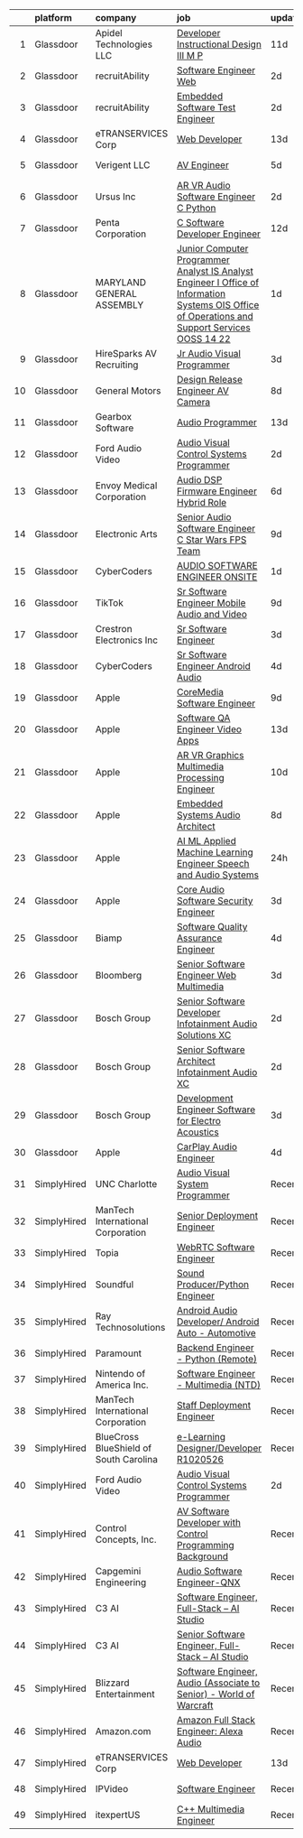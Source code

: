 

|    | platform    | company                                | job                                                                                                                                                                                                                                                                                                                                                                                                                                                                                                                                                                                                                                                                                                                                                                                                                                                                                                                                                                                                                                                                                                                                                                                                                                                                                                                                                                                                                                                                             | update_time   | location           |
|---:|:------------|:---------------------------------------|:--------------------------------------------------------------------------------------------------------------------------------------------------------------------------------------------------------------------------------------------------------------------------------------------------------------------------------------------------------------------------------------------------------------------------------------------------------------------------------------------------------------------------------------------------------------------------------------------------------------------------------------------------------------------------------------------------------------------------------------------------------------------------------------------------------------------------------------------------------------------------------------------------------------------------------------------------------------------------------------------------------------------------------------------------------------------------------------------------------------------------------------------------------------------------------------------------------------------------------------------------------------------------------------------------------------------------------------------------------------------------------------------------------------------------------------------------------------------------------|:--------------|:-------------------|
|  1 | Glassdoor   | Apidel Technologies LLC                | [Developer  Instructional Design   III  M P ](https://www.glassdoor.com/partner/jobListing.htm?pos=118&ao=1110586&s=58&guid=00000181ec0a8330b16e74a28c597ed4&src=GD_JOB_AD&t=SR&vt=w&ea=1&cs=1_295afe93&cb=1657522521269&jobListingId=1007971118065&cpc=8795CF9063CD573D&jrtk=3-0-1g7m0l0qoi6i4801-1g7m0l0rch7ho800-59fe664ff94ea83a--6NYlbfkN0C-xuqgdbktDILJoi_o42Ntwte-sxNwJl4lq25EOjgqY9QdTvxhiZuU73FoiVdnOk67AFNhSwXEKX4mObxfrrOA-geal6H9DRqbEnd4vjH1q4OM012OE7YutG7o0AWZGYV-rNMEYq_ieIZSjLOr3U7jruqw250lHhT2B_-I6PKUJD-ySAzVL3F9dacZb2kT9_kpXtZHVZIdEKBb-CfRR6tvU08W45I-2W_MVCCGXUcoCsRZh67n8AV6WqisPXHt8sPIXABfnfy9hWE59FBrS6IKMaZBRyxSmYLvckz-2Oq6mkY9kECXSsvZD7TA9SCbQbM1qGeUYelfAzY-4lDm-PYczqKTmDB67NlWGsA07B9tbEUJsekJ-Pn4laHCEZrc-D6edd16h80Z_7t38uznICA_ivD_mprDMsN8YqvG2lYEphQ7Ekx7_6x36eWWIaHNiZR5Ilj3AUbsrJ_1n5gN4esxVAQ3lsfJQ7nD-MMQe8hFj_DY5XdlQ5e71HdKMyaXDxclahrDMxHqupPuRfg7l-Wq)                                                                                                                                                                                                                                                                                                                                                                                                                                                                                                                                                                          | 11d           | Chandler, AZ       |
|  2 | Glassdoor   | recruitAbility                         | [Software Engineer  Web](https://www.glassdoor.com/partner/jobListing.htm?pos=107&ao=1110586&s=58&guid=00000181ec0a8330b16e74a28c597ed4&src=GD_JOB_AD&t=SR&vt=w&ea=1&cs=1_bc10909e&cb=1657522521267&jobListingId=1007993350900&cpc=ACAF1607C5C1E404&jrtk=3-0-1g7m0l0qoi6i4801-1g7m0l0rch7ho800-a6fb43e5e45320fe--6NYlbfkN0CGG9KWCDlpnNsyBDyIiP_Q0811kl3MMa1wmNp0I1WtkTaTZU1gJWaiKEGe9oYuZ3D24_95v17khzDiNXpw4LLHJOQJ9BVohnrIZIusuTOLLdPBYJ9KDpcSggyMqRvD638LQj4oy0VNw9WvDZguzChTiPuvLyvDPZakDNqpmlS2eUKSlZcaQkWiWD6_8VtsqzbW4Hw1-lOC518riWeM33IXHl0nULtZ8LDyKMKANbCHa7XwzC4r0y5vNMxC-IHcJi2K0hHfIVJyDPLjLohRGlHxriqvvX0XvZtcNIf-emYLinjUN-Qoj6XjY8hc8xN2NtOhGUeR6LcY6lTxURLYd7U1XQjlsy2zOwOn4Tbzqgq1ZuCKdU7jBwV-bWi-Wa0V4YRFbX0UIIeb2NyJvHIqdFc_EJHgFHq24bsGKCAvuJgjIJrOBZaY9svvydt-1-vLC7yYzCA7aEKAA0e34s-izGs-JEFulwsNdN8o0DDAOJ4H3jnyITnMH8O-I-tvBLmX6LUIPVB7bOhH6A%3D%3D)                                                                                                                                                                                                                                                                                                                                                                                                                                                                                                                                                                                                   | 2d            | Anaheim, CA        |
|  3 | Glassdoor   | recruitAbility                         | [Embedded Software Test Engineer](https://www.glassdoor.com/partner/jobListing.htm?pos=110&ao=1110586&s=58&guid=00000181ec0a8330b16e74a28c597ed4&src=GD_JOB_AD&t=SR&vt=w&ea=1&cs=1_32237df1&cb=1657522521268&jobListingId=1007993351065&cpc=BCC169F53084E245&jrtk=3-0-1g7m0l0qoi6i4801-1g7m0l0rch7ho800-b3b2e304a8b052d2--6NYlbfkN0CGG9KWCDlpnNsyBDyIiP_Q0811kl3MMa1wmNp0I1WtkTaTZU1gJWaiKEGe9oYuZ3D24_95v17khxRh67z8nuWlw_D1Ty2Lel98NeS7hoFDxfSTsXxHpp3u-K8neV5fMfUbHy0WssQFyuEkcgyK-5yTWhd_mTY9STW0Gyjk2j3lUCFun7KjT2EuXEW7ttgqbowRWdpt9YjvpeBXu9gmvqbTQGX7oWvMOfWY_5652hUX1K-Be3FrLbLtgdwcepbIqDBkQe9bhDhR7tmoUZxD1fTcralW2Fr_LUzeXrVpqblkHd02lbXeemGXrkN1t-SD7RVtdSrAuXM31cblOczhj_yYA_xejP3HwIa60lN1yPiP_B4lOU7k6rF-DxMyCq0i1iG635BEU1_IaHo-m7w51qj4eCGOC_171X_wJNcHoPuUUTcvTQbZRoCaCUem7iKL0YcQz6GhenEEElRzR3VCzmpWFdO3nGIkalCnUGFxTxRkD7uIxqNzVoUb0JgaidbYnf1fJYZjAeywQA%3D%3D)                                                                                                                                                                                                                                                                                                                                                                                                                                                                                                                                                                                          | 2d            | Anaheim, CA        |
|  4 | Glassdoor   | eTRANSERVICES Corp                     | [Web Developer](https://www.glassdoor.com/partner/jobListing.htm?pos=120&ao=1136043&s=58&guid=00000181ec0a8330b16e74a28c597ed4&src=GD_JOB_AD&t=SR&vt=w&ea=1&cs=1_37e86759&cb=1657522521269&jobListingId=1007966492253&jrtk=3-0-1g7m0l0qoi6i4801-1g7m0l0rch7ho800-0b4d931cfa313b9a-)                                                                                                                                                                                                                                                                                                                                                                                                                                                                                                                                                                                                                                                                                                                                                                                                                                                                                                                                                                                                                                                                                                                                                                                             | 13d           | Remote             |
|  5 | Glassdoor   | Verigent  LLC                          | [AV Engineer](https://www.glassdoor.com/partner/jobListing.htm?pos=102&ao=1110586&s=58&guid=00000181ec0a8330b16e74a28c597ed4&src=GD_JOB_AD&t=SR&vt=w&ea=1&cs=1_c94d8872&cb=1657522521266&jobListingId=1007984822485&cpc=235F38378B0CF412&jrtk=3-0-1g7m0l0qoi6i4801-1g7m0l0rch7ho800-c4106be80372c143--6NYlbfkN0AHZxIc0N1kMT8kNUg1DFhCllKZB1i6XRpHyefWo7Z_obAoRrv4EF-YffJpju_f3_S8p5VJSRh3JCqwMhzjap7rCn7-8ULSAGIrnb-k3sfiMpRYf3PK_ebrI8DqRVnG-QAI5ez1s_flDP-etVsNG07ZYaBzbL2KsqnHAuHyeaC-Ghs2PiMKHsz82SQjgwaJpYuteV9fj2GVyj6viO3VDNmeIK_Atn_bVUr_YCLH-Kvi7uOv8Jg902v_4Q8NWuNWuMDs6LdBFHvG8_Py_2zTbQvBYzeXmGJwUmN55QUrCJfDrjKj14Em6x0XhdrP6BD0EEnKPENEHP9cpath3yXkehe_BSb6V6Z0hU5QZJxr2k-iMLwKbtbWCXH4i7iDvr1yWxWX6ilRPB80tZpJQivefKFiGZsApeKFIKewzmwJJoh-ra_w1wDVcWXFp62wSyObx3-0b6gz6-NfRweSS9CDnDeSMwmqG_SZz-RdQDUnLzwT8g0reRhAEJ3WToyFkoHiZXIrbtwfARZKug%3D%3D)                                                                                                                                                                                                                                                                                                                                                                                                                                                                                                                                                                                                              | 5d            | Charlotte, NC      |
|  6 | Glassdoor   | Ursus  Inc                             | [AR VR Audio Software Engineer   C   Python](https://www.glassdoor.com/partner/jobListing.htm?pos=108&ao=1110586&s=58&guid=00000181ec0a8330b16e74a28c597ed4&src=GD_JOB_AD&t=SR&vt=w&ea=1&cs=1_93ebc129&cb=1657522521267&jobListingId=1007993377891&cpc=C63BD00756FD6F58&jrtk=3-0-1g7m0l0qoi6i4801-1g7m0l0rch7ho800-aa3ce2fb02d8ce81--6NYlbfkN0CT8vBT9H5mqECx2dfLV_FONLPDKpIRssxVwtj05Tmm4rA5I0VNOPdM1oYsK66ov5oIrm6uNt0XDvpl2KYEwQICSaD5MLEKBZUJ16SpRSONk4KxDzLgWuNHc-mKZGUkO1IWuKva4frPteSuou09hRerYEP3Zpi81Lc8E9fKSHP7VIDxORxefithbZH9PCMwkDukGkVZREcWMM9hVPJ9fODmdt4RfzPiA7lnwPGjRh2I_k9VvPcZ9j8QIULubvdA6fo_5Nl_hcuOiz1TaPpLI9OQl0YoX_Ue4t-U8z3hCVWY2NboO7bSiJ273qSPoPBwZUJmjPPUGWEHR0nT0T575uWdTPPA7ZjrbbSxGbqVGjyCk1UhyvZhBi-l_V56YZSPh1fZG45zXJbY7DgqN2M7wRciRJWpi53Ck_8btodY9ZcvlXGH7Q_OCQQBwJhZBfpPhnSXGF9VLTinmqh36fa3vohhcIbOlHJ1HtCin9HvCTxPymcEkRHihCupKElLnSGwhX1IZG082WiVzOOwS0RiBKbcEKRGabjlemJY4_ECnR1Mpn6fD2EE0MBz1HpV6XKz3taZTM1eptJlDXnP4YnrUuAL1g7ZOybU9cNGFrokikc9Il0LNUOgK8WPvNvp1YjMTEV0kh5RX83PrkfltNfIRJsbgKDWCKKB8f34n0eS4C8OCZ0bdFovXK0hJskicrxeT1fMqG3V-kU8_QvKT_rHCXp-kW4lBMyUDM1wZaeHT01zknHJHIUys84xegBc0G8jLCVLP6shosOwGc-QntDVgrgU1G4srEsJ_RXpFJkaTVA5zEaNDMYy6opX0yBVdW8uUih6o1Ki_xBWhn1ZS2Qse2HBhVRNsAAg906unzGopaqqW_d-8pvlxEsTDmF_paV7Sexk4L58wwAlpz0MaLvWEHPCouBwHWe-XjaIgTzQbWgXzfY5DWLQx6zo73PytPECHxst1WcbReLaP-rFMQ-N8E0J0q_pZ9yvaNUkjm-FG2HImcEOkUk9Jim7QpW1RMyKuEM%3D)                                                             | 2d            | Redmond, WA        |
|  7 | Glassdoor   | Penta Corporation                      | [C   Software Developer   Engineer](https://www.glassdoor.com/partner/jobListing.htm?pos=121&ao=1136043&s=58&guid=00000181ec0a8330b16e74a28c597ed4&src=GD_JOB_AD&t=SR&vt=w&ea=1&cs=1_34249147&cb=1657522521269&jobListingId=1007968416590&jrtk=3-0-1g7m0l0qoi6i4801-1g7m0l0rch7ho800-40ff0cdbb3ffb393-)                                                                                                                                                                                                                                                                                                                                                                                                                                                                                                                                                                                                                                                                                                                                                                                                                                                                                                                                                                                                                                                                                                                                                                         | 12d           | New Orleans, LA    |
|  8 | Glassdoor   | MARYLAND GENERAL ASSEMBLY              | [Junior Computer Programmer Analyst  IS Analyst Engineer I  Office of Information Systems  OIS  Office of Operations and Support Services  OOSS   14 22](https://www.glassdoor.com/partner/jobListing.htm?pos=114&ao=1110586&s=58&guid=00000181ec0a8330b16e74a28c597ed4&src=GD_JOB_AD&t=SR&vt=w&cs=1_8dd5e972&cb=1657522521268&jobListingId=1007994891028&cpc=7AD1D84939BBEEF3&jrtk=3-0-1g7m0l0qoi6i4801-1g7m0l0rch7ho800-a3f694d1122cad1c--6NYlbfkN0CoZx6RZ76Kz2BC5LaLJVXH_1oYGbR7vq7wgU_JS4Ka_xXFnuYFBu1BOJAt9nZBGGLHaGLp1lHJWT0sE3EjPTepP2t5TwDoqFxFq1dVgBEd1jSl5HIWglMA481uS0Ib77B9NAuduffAk7dKvL3dKI04sZoo88GKgXfS3bTJ9JyoDfF85ewco1HzXEOftcRYAkJtIz6dcGMVsjSlXEB1vQs6dmR5hh5gnwwCkD3e9JdAfwyvMz1gQxk2HL6h5frby-7wJlmOYm9GPJUFSi097mge2QVgVcY2Ta-ziJWj115TXHcqIlios1WVwqqKDZJcZf8ZcJ8Ii6KqD4cGlRFWoVUXJpom3WFsdjKAX5nYPkOJH_2SZWRy8q-Uu8NHu2b2oc8jyQTBQRM9y79cncF5EOryYhevuDk7FdCDcVSd5cNxSRb5S5-Gs_6ZSq9tqQOq29YxPKAeRBh16HGNViPSHuQO3Xx7ecmU9FtnfSqvyr3_gb91OHjSoo2luH9RPaxn-sOtPL5QEBmSLmb7C3cnk-I_Rc460fDPXYGLVpo1dRjdh_peMjeX_t3WA9Op0ah_4RkOQMRgWjUyfHQcYa7DOlCQUbIKJovyHrSbelm5V1yMdT0CEjUGlNqnUNZ1g3izCkn-qG-7wAv2BdXCATq8UT5TVBxgVLyZFow%3D)                                                                                                                                                                                                                                                                                                                      | 1d            | Baltimore, MD      |
|  9 | Glassdoor   | HireSparks AV Recruiting               | [Jr  Audio Visual Programmer](https://www.glassdoor.com/partner/jobListing.htm?pos=104&ao=1110586&s=58&guid=00000181ec0a8330b16e74a28c597ed4&src=GD_JOB_AD&t=SR&vt=w&ea=1&cs=1_d8f17cc2&cb=1657522521267&jobListingId=1007990589401&cpc=9FE5D8D7282D4400&jrtk=3-0-1g7m0l0qoi6i4801-1g7m0l0rch7ho800-3645d3de07ee691e--6NYlbfkN0CgISsLKYw0qJRFWluNVVgIYeD3xM8qesrjCvAKwjwwKRSQqxAUlElEhVVO1a0J4Unh9MYd1JqPkQC11VzVzI6yg52sATyjgpvMUk0BUitp0u6dvzaBntZv5uGPwrmlY2rICOfOV3e1M7oxBnFa0aB2XTgOd7Gr7MyaAELUGl7tizV7Ga54Kq26hB4Sqs75kd-N99dOD5m_9Gm82X4Ss2SL7enp_QjVaTr8SOAOKj-iUF80R9YTopq5XGz6JkxQl2GmGy16UYzi64CSWskX370qGDsGRBA_Cq0_3rSVJE66MB3wDhlaKc_OHxCdIoq1hBpyF1i1J1GpzlXP2NsKWkepRB9F7oChm_0x8M4RFnI4XilobM0LeytZgoA1Mp5qhiUi-_7XdWMF25izArCUBCAg-zQ2o8Ha80RfAZeRnXHSls5G6SLtFF9tYfRNN2lq3qhxiBxV26zRLB7LtalAvPf_rVxwkZy1knO2Ci9Vo1v06jkeUz0lzpE8rXUTYApcV5KlINIaO3qSCXPMSYFJTu20)                                                                                                                                                                                                                                                                                                                                                                                                                                                                                                                                                                                          | 3d            | Richmond, VA       |
| 10 | Glassdoor   | General Motors                         | [Design Release Engineer   AV Camera](https://www.glassdoor.com/partner/jobListing.htm?pos=130&ao=1136043&s=58&guid=00000181ec0a8330b16e74a28c597ed4&src=GD_JOB_AD&t=SR&vt=w&cs=1_4fc6568b&cb=1657522521270&jobListingId=1007979241599&jrtk=3-0-1g7m0l0qoi6i4801-1g7m0l0rch7ho800-e91fb23f7f6e60ba-)                                                                                                                                                                                                                                                                                                                                                                                                                                                                                                                                                                                                                                                                                                                                                                                                                                                                                                                                                                                                                                                                                                                                                                            | 8d            | Warren, MI         |
| 11 | Glassdoor   | Gearbox Software                       | [Audio Programmer](https://www.glassdoor.com/partner/jobListing.htm?pos=122&ao=1136043&s=58&guid=00000181ec0a8330b16e74a28c597ed4&src=GD_JOB_AD&t=SR&vt=w&ea=1&cs=1_0e36704c&cb=1657522521269&jobListingId=1007967708425&jrtk=3-0-1g7m0l0qoi6i4801-1g7m0l0rch7ho800-b083600c6f706150-)                                                                                                                                                                                                                                                                                                                                                                                                                                                                                                                                                                                                                                                                                                                                                                                                                                                                                                                                                                                                                                                                                                                                                                                          | 13d           | Frisco, TX         |
| 12 | Glassdoor   | Ford Audio Video                       | [Audio Visual Control Systems Programmer](https://www.glassdoor.com/partner/jobListing.htm?pos=103&ao=1110586&s=58&guid=00000181ec0a8330b16e74a28c597ed4&src=GD_JOB_AD&t=SR&vt=w&ea=1&cs=1_5d03ae2d&cb=1657522521266&jobListingId=1007993174545&cpc=B5F6D74B4EF69A07&jrtk=3-0-1g7m0l0qoi6i4801-1g7m0l0rch7ho800-72ff076388985a37--6NYlbfkN0D5Qh5ztHRJazBopTDU4c15ovZ4yuEHLDrRszDAd4mXZfEM9UhCL-UOGfuzT-KuljJFK06AQHoYU57YAYNjUbhnHAcwFeW0cV4-wbyC8hTrz52B5uGs0Xrn7C4pvwEj2VATkM4T7HnATzImlYTII65d4hbg04qPgSOgfl85f_CI4TVAYtvbkd1CpNKaDqKdjg7RDYe1Z6vNulqeq4ZouBqlVNLGE9LujjL-AeFUfL4ipcccJkjBJ1NTf7tM0HHenRAIMoyioAw_Z9AVL9U_X6FSRwf3EnRw26WYr6aUxDZM2VZIQBOeGUe1r5dgcCvSwubG37PbNJllqNSyUlcD0nNmV50xxGZOC_ZPpWsWYmeSaGb0YCTMqoVcIkp5DgSeAg-oOMXzY5K3gl9uDeAaG5Epkn51ZMFt2KtXJkjXPGD9UyV8jxOJl774SrYBclzk3y-slEBigl97pORVvXPLsV7Zu4mnZks19w3UqHDZ2NsSqdZC2tFmHYrzWCceVqYWUNjrJQo_xAJeOEofoydupd60)                                                                                                                                                                                                                                                                                                                                                                                                                                                                                                                                                                              | 2d            | Oklahoma City, OK  |
| 13 | Glassdoor   | Envoy Medical Corporation              | [Audio DSP Firmware Engineer  Hybrid Role ](https://www.glassdoor.com/partner/jobListing.htm?pos=101&ao=1110586&s=58&guid=00000181ec0a8330b16e74a28c597ed4&src=GD_JOB_AD&t=SR&vt=w&ea=1&cs=1_a1f0e6d5&cb=1657522521266&jobListingId=1007982843269&cpc=214153447B1391FC&jrtk=3-0-1g7m0l0qoi6i4801-1g7m0l0rch7ho800-1a8667a6952a7d3f--6NYlbfkN0C2SVAOpOeIWQkPp9EeCSLxTLheLRty2uanDx8E9nXZ3vo_i2DCYlseHe8MlqP0GQrwO9cNewLpOxVPax3blNM7tR65ucCZ_LJY0bOTgnoi3fYnvrn6CGy52bnNlpOl79nDB8WILpGyF19NTpy5P6wBcBXV3KL3xsTIiZ_23L9qdJ9WrVTiU8K0LXcy-92zjF1s0mvIWyqMTcaOZNRN9c5ktVCb2WjTT7ruplWC0Crf0E7X4k8-QxAZaQ8ScapXBsgxpX9BxM-v8F9F8PI6H8iutGPmvAZU1dcOeNwjGYlfn2fjpNKnwKKaDIQK_ZwQx3kGf7ssARApuHVzrODTD81NP9c7z883_7jVwE8G_HF8pAzIZyX54TK68HvVdWI7AFAW8OdtX-yTn6BW19m_02EyBEzEcrK5vyIs1qnxbtbp2yITc6TEYY71oQlMJ5HIGRKBQc3t8ZcBNiszTmVR9rK8ZVnRoMRD8sprXwscbFiPiG7jgREZCbsLsmyPNuFKeKzGBVnuVAfya5yDdtp6ccMmDDlhjpLsUzQ%3D)                                                                                                                                                                                                                                                                                                                                                                                                                                                                                                                                                              | 6d            | Saint Paul, MN     |
| 14 | Glassdoor   | Electronic Arts                        | [Senior Audio Software Engineer   C    Star Wars FPS Team ](https://www.glassdoor.com/partner/jobListing.htm?pos=127&ao=1136043&s=58&guid=00000181ec0a8330b16e74a28c597ed4&src=GD_JOB_AD&t=SR&vt=w&cs=1_602de407&cb=1657522521270&jobListingId=1007977803487&jrtk=3-0-1g7m0l0qoi6i4801-1g7m0l0rch7ho800-17edc09a89127899-)                                                                                                                                                                                                                                                                                                                                                                                                                                                                                                                                                                                                                                                                                                                                                                                                                                                                                                                                                                                                                                                                                                                                                      | 9d            | Los Angeles, CA    |
| 15 | Glassdoor   | CyberCoders                            | [AUDIO SOFTWARE ENGINEER   ONSITE](https://www.glassdoor.com/partner/jobListing.htm?pos=117&ao=1110586&s=58&guid=00000181ec0a8330b16e74a28c597ed4&src=GD_JOB_AD&t=SR&vt=w&ea=1&cs=1_a490f8f6&cb=1657522521269&jobListingId=1007994357075&cpc=47CFDC01B3F81FAC&jrtk=3-0-1g7m0l0qoi6i4801-1g7m0l0rch7ho800-d349d29470b0b9ea--6NYlbfkN0CpFJQzrgRR8WqXWK1qKKEqALWJw739KlKqr2H-MSI4eoBlI4EFrmor2FYZMP3muM12TYa1eX62s1as4sK1KBTxr7YSd4bzuOXXHol3SLNurbn9w4z2H36guxaaWjyQPw-5kLAZ4DZaNeXmMNIRg9PN3FTIKdq4p4FV0c0CK18YWeOoDxnbQhZ4B7kmERHJoovyAQZlfW6tkwfT05O0tQX3hP6PeKT1EXUxSuuXvqcxv0eGX1X6xtn8jAoFrvPTiwBWMLZBtWQtT6hhVqUviah48WCDqj4mLJFOLwLhuSMm1A889eC_vWII3SzO_bEB_M4QmAjDt3w6_rhesyW9mmI3YhcTh1j-XbREtzSBlLXkEgyNsgADWFlPqtWVmZMsaLj7bnh-lKXOQN-hzzcEDAGF7RE7oQ5tlqCxovv_yUNJY84_uiI5v0dww0lMNSNjLHzhvOGSiZCxeQk-_E7bQmL2YGNRnvd7QWZxGscCneEVS4676f4wlm3brwpkX1p_eTteQGUNI0acNV9dudwrz9geO3ephZLvAf-lsagmGJAAN4xucMmsWV2kOuwLGyFeBQw_-nGmAXkr7R-esMtSxfw02dnbl17-Aek744KwCys7_tu6OY5hWS8idvdI7jiq-Mrx8NY676MhBXNAX5wmMFveZHRSurO5cH6ffQ58NIUHiB2sVKpeP2Hbu704DPbSu1shnvkg1hZ91aN7c_PcefABod7NFa5xtorxzTBUW99p5n_1RYHfk-ZjDbapUmn728ljN8belqiW9T5I0COPBV3QYX8tnoz-LXnH9iu6wobEYzVbFZXWd4Pkk779PF0e6pVdmz-n63IE0P1WhB8wNiVAziWxLp6o7y0FAGFOx73bGUGwK10tf1u9H7Jq6u8szbax3Z4JgHpROIbc8yRjJ-qAjb7KAyUudYAKlN4DZ3bdZn5chDCMTzv5OGkuK3X_w2TJV0nXvd-0qResA-m79iURxzU55d-prSz6acMXM2iyAQ%3D%3D)                                                                                         | 1d            | San Jose, CA       |
| 16 | Glassdoor   | TikTok                                 | [Sr  Software Engineer  Mobile Audio and Video](https://www.glassdoor.com/partner/jobListing.htm?pos=123&ao=1136043&s=58&guid=00000181ec0a8330b16e74a28c597ed4&src=GD_JOB_AD&t=SR&vt=w&cs=1_fc7de58b&cb=1657522521269&jobListingId=1007977692020&jrtk=3-0-1g7m0l0qoi6i4801-1g7m0l0rch7ho800-fb4d70513ed015d7-)                                                                                                                                                                                                                                                                                                                                                                                                                                                                                                                                                                                                                                                                                                                                                                                                                                                                                                                                                                                                                                                                                                                                                                  | 9d            | Seattle, WA        |
| 17 | Glassdoor   | Crestron Electronics Inc               | [Sr  Software Engineer](https://www.glassdoor.com/partner/jobListing.htm?pos=129&ao=1136043&s=58&guid=00000181ec0a8330b16e74a28c597ed4&src=GD_JOB_AD&t=SR&vt=w&cs=1_66a7f666&cb=1657522521270&jobListingId=1007991318867&jrtk=3-0-1g7m0l0qoi6i4801-1g7m0l0rch7ho800-606620f489b5f575-)                                                                                                                                                                                                                                                                                                                                                                                                                                                                                                                                                                                                                                                                                                                                                                                                                                                                                                                                                                                                                                                                                                                                                                                          | 3d            | Rockleigh, NJ      |
| 18 | Glassdoor   | CyberCoders                            | [Sr  Software Engineer   Android Audio](https://www.glassdoor.com/partner/jobListing.htm?pos=119&ao=1110586&s=58&guid=00000181ec0a8330b16e74a28c597ed4&src=GD_JOB_AD&t=SR&vt=w&ea=1&cs=1_f8ed5f36&cb=1657522521269&jobListingId=1007987517099&cpc=654405A9B1E0A9F5&jrtk=3-0-1g7m0l0qoi6i4801-1g7m0l0rch7ho800-a8e540be4dd6c408--6NYlbfkN0CpFJQzrgRR8WqXWK1qKKEqALWJw739KlKqr2H-MSI4eoBlI4EFrmor2FYZMP3muM3OOity3yEcY3i_J8LPh4nGZ28eVZoRp-v5PROKvCD6H6FQ-l7WGNxNyGKyW6Uz2ZtP6R3WzhHAO6LhwCZqjM6JNHaePJPsfycbwRj3WCnzWZclC7CDpLwG0cm4tuXtct9ayYkM51B-wriNkjcXqqEudSwulqrJZt5As166ScprrI4Of5QR14rqJe2nRMhLwFGxvcksdxl_ZVXWcaiEv2KWvb4bdgHokuU2FIWZxCDQC-ouMmgRSIqanf3DKiTF9dYLmdjNqMpTuAUbHQZq0fjwbr5rL9BdQ-DI4HgRgH3k6fm5bVBsK6tVkWPF_DPoBJFQ7huGrWI44YN-MgAjFV0clVO6jHjW2OOeVeE7UYDQXA2upJn7mhRws6qzYX3NPvkoMXAoAot87zpFFklKjgKOBGZptskGoTc3FejxCxxRgJVLS-9YPejOIDe6WfwiXJsXTe02lJ0J9HcBnGAD5e-RVd94DfbhLDGP7Hl-neCoqOmdMzGQQwG5-fJ8aIh4Ls0pfK17-f6Vgq586FSts4Vt2kr8eLDFnF9uej35aaicTj2KDqzp66p-5320IVk7Al9xhbLNWg-JPnkrH5pet6vVbMqY4jdAd4Nw7z-Q1StMKOY6-uzJdz6SmIh2MvrrwG0MzuHJ8AKgoCdlNT-VM4B_zTasto3Jos52jpuitwp8dzwXrI7FD7bvzRlnn9_5cEMJFikV0EAdBtOK874otZSmFVLpCsTIihSz5E1xhvwQQy4ci-z0JcZTBBdjwOw4764KLIsPAnsbF0brybCVNlqHr_aUzFy0WIVNFZzTLo-z9WeyU1EaceKhRLdShLJy3zhtmqHPO39KsiJuNt59r9Wcrem31YtAUb7UCHgHPzn4wyWK6QidEHAoxxftRO0E6Q3IH0yL1NSheTaSdgTAgYlgyCVMb85EaM8%3D)                                                                                                  | 4d            | Encinitas, CA      |
| 19 | Glassdoor   | Apple                                  | [CoreMedia Software Engineer](https://www.glassdoor.com/partner/jobListing.htm?pos=115&ao=1110586&s=58&guid=00000181ec0a8330b16e74a28c597ed4&src=GD_JOB_AD&t=SR&vt=w&cs=1_ec7539bf&cb=1657522521268&jobListingId=1007975871307&cpc=F41FEAB56D215062&jrtk=3-0-1g7m0l0qoi6i4801-1g7m0l0rch7ho800-7e77140ff1325a41--6NYlbfkN0BvKrLyj5gPmtZO9T8euul8TCxuuKNOtzRJOomxnwSEodTz2Bc-sPZlt2Zgji_QUXHSttm3qWDpamiBvBmTRre9KuJvEXwYRhheRZCDmcoME-eCu_BcdpDv9DGBwDJaPoI5SFYArNQsO-gIclnM_Ig0IdukpxIQbmsThR61VUMK5TZVrK6WiMpU4jNVZnW9Y9DnI6MPsZTBZewoD7e5xl1hkX1sl4IjePjSZ0JPhZ_cYx0yhNGyppThBVodi2BwC3k76cnCgZXrcTTxpRbkVyL6XEyHrv56k-FSiZhHRAQptEPMNsqIx4RV0udJ39DZ2PTScQymZPCXBZgGvmyPUyvH2PsPNOhwEVfkeb5kTncaRk2NCtxbsOuc5KAXelWWNBMDd77MjlMVfKkq-6m0ihIcd3SQnf9FgAVyPZmfxtVuQH69q4oAGjU0hHcDVOv24MhXEBYqBwjHwEmNLT4_ipkdKlyJyNuZD3wqpXG5Cw4fzmoqM8M88x8D17hz7Q54o9Gauzb_qz7BpqkKcPLMAE2dCmxPtgw5fPc8hNiS4qIrmQc9PjU_DNrzNeJGvkWqjiSSISFHrQm4uK5kDGs0wWxjfhR1TD5ckbShUvfpAoBENCld7IrXTlOMnfdoF5O5s52G7a2gAz7ylSa1hn5p1QNt2CS3XKjmS_TyQvyOFad497kUuFQy2BTxNrjiN4TCdDkueuKfszLggAKPoSCxb-8e8RQQAvIAUwJlj90tshtvmA835Kw82TYna_8zqiQgCl1dJIiyfVed7pW7ZI3JaGKJjTAYKMZO88hw6x8H1ygWj9Dxi5DUhhOn-o80PbYf0jDPWXJtK724Wnve65Vy4c91EBsFqnMCLU5j1vSRQ953pSD8eAEJ0MPdRFuy-l1iTs0k_vtEC3WLgBMp3eZfxscOXQC2tN3ESeh_FVI6YEA72bj9iNGwNP62F_dKvGMauwQX287IvoI20w%3D%3D)                                                                                                                                   | 9d            | Cupertino, CA      |
| 20 | Glassdoor   | Apple                                  | [Software QA Engineer   Video Apps](https://www.glassdoor.com/partner/jobListing.htm?pos=113&ao=1110586&s=58&guid=00000181ec0a8330b16e74a28c597ed4&src=GD_JOB_AD&t=SR&vt=w&cs=1_7f74d70b&cb=1657522521268&jobListingId=1007967756886&cpc=F41FEAB56D215062&jrtk=3-0-1g7m0l0qoi6i4801-1g7m0l0rch7ho800-0bdade9f17a86fb5--6NYlbfkN0BvKrLyj5gPmtZO9T8euul8TCxuuKNOtzRJOomxnwSEodTz2Bc-sPZlt2Zgji_QUXFXELoxp8pvApMoemC94hgT6e1pIA7KpGF0abhR2I4x_dmNZn0zKhmiAFZQkHW95_SRBTwkIH9UOabkQfzwdyecwpWnKUUm1bCyR1lwu0EfU0ZBrgN0IDecIBVp7ec_fpK0U6Vd5Y-8bQdrEwkxFGuI7dTYb6Vt3flGK62z1Q3X2vdbjWO2iMPtUp_lvKW7HIsuT23EJMQXZfBYObmYldvU3v_xweJzKyRXY6uBJpB50MhtV4t_uesWdt1LKpRTH4RDRowNvzpiIKllH3KyP0wskBQ2WFphBNKM428aDXAtUL04M_cLRQWgxf0UrWNbsEKW1uoNIBnJsoMPEJaEe5QAn6ugZjZnQpPwVpsKdplRxO1KDr3oyIU_apEM9IXezUpz2ncOaoMQLuGp0dLmiJbi7IIgbb16GA--3MYkxjlyLR6PqN-0neo4HvyTXEbsbP3S_ijmReMYPMRy0-DPVp525_joEMXmfBXCE-XvvHgYYCDf3x08Lpn37cOOqBd7Kh4acqG-Y-0wOasAdAMgbyt8aWxSxELBORtgyaW9IcAsYOVj8grljG5vLapV23aZqQIa8Et83Hg7R0gddGf7uMpFFkrGR4I1vfkC6tMbd6mF6oCAID4PWCd1F3sHdkxuSszc6WyFn6_p0wKZ6CThbmbQvD2hAO4vFj4On450nRkhdOSWq64qbExBxEohDUhqMHYLahbyStvLoXmhXcRboBbwqN8D6S3NhybuxLas6mkFdWpdob5Y7Rg8AgIY-5TxEpmTTNld-stidJZ4zTal4yzlj_gyQEpm559Ihn_WXvtSp6Hp_U6QjcOm5Uo-nicBheLjdwsKIcqFePDvLkQo48M8yVO61FdgMZqhIIK7pMC0fCXgg34PjMdT-8nxSh7nZ7L32Bs_GCilXXTxb8h9nKQV)                                                                                                                         | 13d           | Cupertino, CA      |
| 21 | Glassdoor   | Apple                                  | [AR VR Graphics Multimedia Processing Engineer](https://www.glassdoor.com/partner/jobListing.htm?pos=112&ao=1110586&s=58&guid=00000181ec0a8330b16e74a28c597ed4&src=GD_JOB_AD&t=SR&vt=w&cs=1_d2c412a0&cb=1657522521268&jobListingId=1007972446479&cpc=654405A9B1E0A9F5&jrtk=3-0-1g7m0l0qoi6i4801-1g7m0l0rch7ho800-3bf16f8001782a40--6NYlbfkN0BvKrLyj5gPmtZO9T8euul8TCxuuKNOtzRJOomxnwSEodTz2Bc-sPZlt2Zgji_QUXEWVZWMiZmYmJjFihw_rE2R2VFrrvJGuTnAo7HxDR0QCp1NKBd5xIOQ1pjXZqTsh5Bxs3nXPlF6_Tcqp9-nqCEQfSFfgxz63xNPFDIA38TuzgwkO7bCflLn4Ca855VQxQTw7YOJQh0ufw8ss6ksmB4Xk5WxaYh4bvf1tOEmCDf1kIhUaFzLwFfNFX8xHeANAHPMgJZStLVxIZ2IYhkOm4Qkdr4F9unS6BIqTlUcYZSPJmMoQv3v0BFJ1anPatv3dfWMgFr0zrOJhLDViWcgtkNngZ0aw-v7qeU3YZzMzfDcAFBfBguAM0eo9eyeksSz_pABc6SyUz2KC-3hqyEMCE6YV0EMjKk5aqgLkG7wuSgOl-oISHf-gOTP_Meo0HgevDw-oVhhR7lIFur1bCD2MOL1oTAUERG-8x7P1gjr2ddp8HGlhFoHvjXnC2_thbOgkFVbUokqWCarOgiyIz8FdN6tSPFGoR865IRDWHn0_XPnXeTnvjmQzJj7VnZhcYx-xAGfnA09bjKapk4VPMrqKpAAztmddxH8eU3swS3wiSiMuxU9yMpHDNg0NO1UvZFsmSBAMtA_PvgrrrP_CXsfPfKz-t10g73e6BKF5GZXQCueNsGHcHywk7Ro_M-oXn1_YDmVCFuBf0Wk7t7AFX7hWmDy-slXzeBIuUL7cXwAI5xBceOEQtmxkN8PzWsVY6XSnvNM5tSnx6v32d5ILGw49efBqIqVgl6nyy-JWi4Z-hyujy3FRLrrq_WhDCDm0gzscEbrOck_nekAaCqSxO1ZhN29dLbOTGcqFz1cFO63zED97tQFBgV_A9jfB2YGi6OXCJAZJMc1NOcFZPSXeEaynQ8Lmgma52oMyeJ0vEspsQ3n5JnO6BwsvfhAjRptX-vbCzMibw-sx64vPPCI0o4XGTU_pbYVfa6GDOs%3D)                                                                                               | 10d           | Cupertino, CA      |
| 22 | Glassdoor   | Apple                                  | [Embedded Systems Audio Architect](https://www.glassdoor.com/partner/jobListing.htm?pos=116&ao=1110586&s=58&guid=00000181ec0a8330b16e74a28c597ed4&src=GD_JOB_AD&t=SR&vt=w&cs=1_962b1454&cb=1657522521268&jobListingId=1007979187769&cpc=AC285F3A3ECA6BB0&jrtk=3-0-1g7m0l0qoi6i4801-1g7m0l0rch7ho800-ce2327862a81b1a2--6NYlbfkN0BvKrLyj5gPmtZO9T8euul8TCxuuKNOtzRJOomxnwSEodTz2Bc-sPZlO_uSwsktAegCjBFkktJ1XsZ0gtvmI_BGcaZnHufLVPIZfVsfuI-lXO08vqSdoBimat9I2D7b5PlrZZ-UUP0tejEMVrF9J2aItixeIhlnGAEnp2zvrRJ_Vb-6kl_4ChbFDwOJ4c2XwgnnRr9doLLHAadRHsfRhGM2Qkjx9TeZgm4d2n5L17K3EfdYE1aDyJLNWQE6smEe4exqw_ln2lXPKZYQdZVo6llmIsvWR2nkBJPg_LrzhO5dUpkssOljD-MiNTbg19yyQICQAlLsneVl-G61Y3E3YxRZnQpIiVr3izY02eBdwRkzh8PoEa9gBx9xNndNBpmcwv35UHZi1YDls6iD6LtslrSCkUU_mAfQum0tw71cudym2x9l6V59ZeqHty49woRzPFCvtxmxqE-F6rlhisqVyCiglVpUY-mTeUcOMf1EmrAE29a44Pc1KZ4hTQSlatgia1Mv7iXg3TbC3XbsVxgRgOr9wy6DqDFIQWgR4Hn5nvXkazg07b4inuTpZAYY581d1-nWAUM0rYyfpq_BeAv66AW9JK7UgcZGRsiLbTUIR4ub_UCfr20SkpVdw7Tw6kYbeQj-m07Pdh-F5y1-Aa1O3Q1lai5bVYHQHd08QyrMa4sBurUdnNh_I_xnacm3vIJj9Huqg_v6d9hr7zblyom8N0PAkY8z364h5b1FD4dW3KzNUzEjZ4muCS8X3D8LHsbRNSNZ4wRWE_H9sT4jGuVRNYDPc5-j-v46GrUjvfQu65rWoZPcVwtKVpHJ9MXiKKmVMqjyZZHvKRgVMh7GiODaqf95z8uhmfnrh3Bdit1de3nJCTcKyqY2f3nHqDvCqqrKpR07fhF4z1uqCKmVFZBQEWxKxaUHZK4rMbfYLr51TeJ-7VNDYzA1SI6bLPU5ErjUHsZoW2p75xAqzdNtPsDoRTAE)                                                                                                                          | 8d            | Cupertino, CA      |
| 23 | Glassdoor   | Apple                                  | [AI ML   Applied Machine Learning Engineer  Speech and Audio Systems](https://www.glassdoor.com/partner/jobListing.htm?pos=124&ao=1136043&s=58&guid=00000181ec0a8330b16e74a28c597ed4&src=GD_JOB_AD&t=SR&vt=w&cs=1_8854ba61&cb=1657522521269&jobListingId=1007996386680&jrtk=3-0-1g7m0l0qoi6i4801-1g7m0l0rch7ho800-24c1d9da24f75876-)                                                                                                                                                                                                                                                                                                                                                                                                                                                                                                                                                                                                                                                                                                                                                                                                                                                                                                                                                                                                                                                                                                                                            | 24h           | Seattle, WA        |
| 24 | Glassdoor   | Apple                                  | [Core Audio Software Security Engineer](https://www.glassdoor.com/partner/jobListing.htm?pos=111&ao=1110586&s=58&guid=00000181ec0a8330b16e74a28c597ed4&src=GD_JOB_AD&t=SR&vt=w&cs=1_a8083a50&cb=1657522521267&jobListingId=1007991589186&cpc=AC285F3A3ECA6BB0&jrtk=3-0-1g7m0l0qoi6i4801-1g7m0l0rch7ho800-2a69099ed6f7ad76--6NYlbfkN0BvKrLyj5gPmtZO9T8euul8TCxuuKNOtzRJOomxnwSEodTz2Bc-sPZlt2Zgji_QUXGea24aHeGsF5mdlEqtzEaTvMH-aLyjXc_8ZWL-GtORKjPvzePFYFkbsCa9O1jRJON_SxGJAi-g5uzqek4qJkXYsHdI0aLe0i7775RZSXdDTzM5_fjcfH1zs4_Jf-ZlvpyFnaVY-JRGlkDAaE6CzNP7LAMjkHacHtTU-uPdWgRNeZh-BXcqnFmU8HdMK1ia8YYcuFnBP-xd7nYX9BkZZOPmWwmJFZXrgVbljszTa416MbJ6iLURlX03xZ4QHtk_ANeHLEU41jGCiJs0eBQna6LhyzBiEHCm7kFuPFYTGxvOp55lkjh0owc9fNJmPbphv_NafVXMTyQjEaGBfBldCXqtV4marM_xfQ2-x3LxR8InwoBlR1Haesa4aqu3TU73bpcIf525jtYf-lkQtDGqj4VpbG4whWe95Vm80Ce0XZD-zdi1xhbA6dTpBGKNtZdGjn6y8YkyV2IGB-YZl5zD7d1JDyEVjL1EDr8_88lGPpfkvXNKAZM7mcEDbCZLgV9Cw_nsQ7h4U7hGodYyahLfwmWLLeMXS113dlL7gRpcS5D7KmHI1lS-9QuhLbwdJpK6jUvDxQFGa8EFBDYMXn7nDRtlD9owK7OCO_jD55h0iVhDYvdYilrrzLvPLADx6PHc884PDCjIXQ71U-DPyAdHfiGKvHa0Ubn_BkzAgIgpIgDQEkfTjdYjwIGqma3B9b4uixtBDoTvvgyw_TNDVPiyx7h8vDHYPTLJ9pM-81TBkpkjBukTI63CQ-HjrHF-9PpdGwJQ-swKmBpglYWVgSc7hqheLK9x0GhGG4RmitSzcnQYytJMb5J66o8m3RVok1toqsJSS1gN5X4SLiBFyJqJ_nCn1c-XvQdsFrHxAH3-5pnXcwRxblCBs6PKYkw2nTQP5CRD4PmYERFxsy_YVjduu1CeFpjpw32yj1o%3D)                                                                                                       | 3d            | Cupertino, CA      |
| 25 | Glassdoor   | Biamp                                  | [Software Quality Assurance Engineer](https://www.glassdoor.com/partner/jobListing.htm?pos=125&ao=1136043&s=58&guid=00000181ec0a8330b16e74a28c597ed4&src=GD_JOB_AD&t=SR&vt=w&ea=1&cs=1_ef282499&cb=1657522521269&jobListingId=1007988994624&jrtk=3-0-1g7m0l0qoi6i4801-1g7m0l0rch7ho800-c47b8132f48a1980-)                                                                                                                                                                                                                                                                                                                                                                                                                                                                                                                                                                                                                                                                                                                                                                                                                                                                                                                                                                                                                                                                                                                                                                       | 4d            | Beaverton, OR      |
| 26 | Glassdoor   | Bloomberg                              | [Senior Software Engineer   Web   Multimedia](https://www.glassdoor.com/partner/jobListing.htm?pos=128&ao=1136043&s=58&guid=00000181ec0a8330b16e74a28c597ed4&src=GD_JOB_AD&t=SR&vt=w&cs=1_cd3977ad&cb=1657522521270&jobListingId=1007991161985&jrtk=3-0-1g7m0l0qoi6i4801-1g7m0l0rch7ho800-d21dbdfc8c28b3e7-)                                                                                                                                                                                                                                                                                                                                                                                                                                                                                                                                                                                                                                                                                                                                                                                                                                                                                                                                                                                                                                                                                                                                                                    | 3d            | New York, NY       |
| 27 | Glassdoor   | Bosch Group                            | [Senior Software Developer   Infotainment Audio Solutions   XC](https://www.glassdoor.com/partner/jobListing.htm?pos=106&ao=1110586&s=58&guid=00000181ec0a8330b16e74a28c597ed4&src=GD_JOB_AD&t=SR&vt=w&cs=1_0f890aa0&cb=1657522521266&jobListingId=1007993990704&cpc=5FEB1BEB8E14EF52&jrtk=3-0-1g7m0l0qoi6i4801-1g7m0l0rch7ho800-6eec653d885916c4--6NYlbfkN0C6GWNaujYxALY5cE2_tEHrxFJ_nxpjx3wh1ke1yD6QSF_gWAnu0BYVTdBq5zeqwu_8DmFWRnjnvDIEDGS0WjMiMi6mXIHoT3HjdeH-Hm_Jz9PALOceNcen5_sCXMux_GnmU19dUnzSt9cGF7CldGIpKR8a8RgWgSWnDAktV5lRbjbleWlnCcnU-Smbktefe-9bZtKvp9cB_qYXIcEVpg7DZxS9yTh7UUdmgkSQhes8jYYkxebn1CGca5Gg-SUJrineKDsokmz7A9GstZsOXHS8PXOmJl9NdEIMNzUaPtvBiACjNpJOMuMkcuW5IlhiKQxXKi7mjw4QWwPe-10ZSJFce0uKPOaHMfrgHo29kue_gncpzvMAMf5NKuL7u06e3vR9MYvLEE0B2QiesgPjdxlWiCaC6n97Ttsrzu-kh25RzqDXz3HM3rUuicDBGUKl5x5hfz_PGtKJ8oNsYWbLHtTdYGVbvxDrBWRbVA0ioNbHwVz7B2rzlmhId5zk68LXOoiroI2Al3vwFShQnBXlinl1bvdxMPbWsSL6UcibKkqnS-NFvnlHqACBOeZdAJQqwvKwdaGj6zC1rBhSNKL2eoUrpfLlRBc0CywGEPJJue0OAARVNTJXZcUmEqPJxa9eg4T_DEOZzdkrkN5avwxA4mzZP3jSKRlUr1xldzW7NK5tgjb5rqVW-V2vBHVYpqm8NJHjHOXLmqqvP3srt3q81_fQQYas0oyqaPBT7QG9fxklUD1Af7rDNq_4laRRoh9ygqjC3Pnap3jPKbzNA0P3ubEX8tfn_dhMTakZ52fhAQ_sPBT2KUBxHxS7hSljKseLwq8YNJf08zZovMk1hOtCKs12LXmc_W9kLidN-xvo0AzxvIlS_Xa-GPWpjwBrvlJW3Tdo9eBsh_Z7B421m0pLxp5U93MnIKgWf_ARTvn2XFUBOClBUKtC9NO77dvSgGvWwDLi16t0jslINO26Jtem1HpYv6RoSBFxb9nBq6PvHAuFgWz1tYTv8tXNW-8skgT17Xvkdx_2MVe_6t4M2fMoBcMYjfWjpkLRT-mfS2dtjePqIg%3D%3D) | 2d            | Plymouth, MI       |
| 28 | Glassdoor   | Bosch Group                            | [Senior Software Architect   Infotainment Audio   XC](https://www.glassdoor.com/partner/jobListing.htm?pos=105&ao=1110586&s=58&guid=00000181ec0a8330b16e74a28c597ed4&src=GD_JOB_AD&t=SR&vt=w&cs=1_496fec9b&cb=1657522521266&jobListingId=1007993990765&cpc=D7FE8E303655E3F3&jrtk=3-0-1g7m0l0qoi6i4801-1g7m0l0rch7ho800-97c4a49673345f65--6NYlbfkN0C6GWNaujYxALY5cE2_tEHrxFJ_nxpjx3wh1ke1yD6QSF_gWAnu0BYVTdBq5zeqwu_8DmFWRnjnvDhdNu-cJxR5N4E-bjSweJk9l9eYPftDHB3hXsAqXT5jCLzUQFc5uuBbTNam9R7FrKuErp9LNIP5p5pBorowlr8Y7Tr0ILl5Q39Xqd6gCnAdcuJ7X3l2ZTDui9MoArupK4JIQFmYlmIxLZb82hJUpDnFOyzmu09N1k6haRTKAjvIhfk7ucndMyckBodnloZb_sU6snmEsdsCuwERzJWZ4RvSDuxS4nlogNj3A05Kmey6Uw_WC03L6OCK-tGRiB5RiJQ-kYSWo9NrOH9YzwJVqWjT3mjGxlELQRylP77RbhzZauL-NduKag_gVQraSBdIkt5bZ6S035EsS_Br62YxHdimEQld7E5J6jrJEFNr2LWmMPYwpUqyc3ff_nhgI7pssrrRVoKeCMi1pTarSCUsgWRSJGhqZQk912_AQksvfmfFZetvp8hjY4Ovdz9LzKT7x7de2qghI5pYHZNjRA9ChR9vHgzmmsmKt1bCbRCrQ3ntrdWcE9AMXHOtjXjMeASG5Sd5bwWmIkatcPQCIqLz0Tscmr4SVOYy2gmOZbCzD92ISWTyom4-Chs5xZ9Mm6NqYMuftY4H2pllD9gCs5wlhBlH1K70UweWcFf-c7FGq-dvP2fnew8PHEVkylop0a1XeMChfMY4UG0LRYMIsQMgx-xwjJbTec3941zKJ5o9rJfhzIk91w1KxlhLU_xgRiKF7TFOmOkML9D052wAlUd5lL0BuKJndH36NASQopNFu4Fxf3LSlwoFSwxS_YUqctckbAebh-mhDxEinfs-OwaFxLFmA9kMHXypo5RpnFXkAvEi3UsRP2rjkc5lRsefh3rJh4B9OFjiDL6reeeGk_uxDmD7BwfEXc_QlkmaSWDvEnGhTqcJRb235oI8MogKipOMZzCIsOb7Efzp4A4u2x5724VuLRlx66UXmiaZw_SYv_MSwLy-T4jf45FBHsIZCtggcs9q91OTjjyYiqtXSdHIDYl4dleLXz8y9e_OhoPi3dQ8)       | 2d            | Plymouth, MI       |
| 29 | Glassdoor   | Bosch Group                            | [Development Engineer  Software for Electro Acoustics](https://www.glassdoor.com/partner/jobListing.htm?pos=126&ao=1136043&s=58&guid=00000181ec0a8330b16e74a28c597ed4&src=GD_JOB_AD&t=SR&vt=w&ea=1&cs=1_1e3c8803&cb=1657522521270&jobListingId=1007991680542&jrtk=3-0-1g7m0l0qoi6i4801-1g7m0l0rch7ho800-32a724971df3e1a6-)                                                                                                                                                                                                                                                                                                                                                                                                                                                                                                                                                                                                                                                                                                                                                                                                                                                                                                                                                                                                                                                                                                                                                      | 3d            | Burnsville, MN     |
| 30 | Glassdoor   | Apple                                  | [CarPlay Audio Engineer](https://www.glassdoor.com/partner/jobListing.htm?pos=109&ao=1110586&s=58&guid=00000181ec0a8330b16e74a28c597ed4&src=GD_JOB_AD&t=SR&vt=w&cs=1_69ac0ecd&cb=1657522521267&jobListingId=1007988604857&cpc=F41FEAB56D215062&jrtk=3-0-1g7m0l0qoi6i4801-1g7m0l0rch7ho800-7aa30b78084fdf02--6NYlbfkN0BvKrLyj5gPmtZO9T8euul8TCxuuKNOtzRJOomxnwSEodTz2Bc-sPZlt2Zgji_QUXHm5gyoIT_Mztd0717o-bWxu__rngjRigbrzFgwMe57thp_HAy0guYrPX05nCSAA5Zd5Pw7hbZkRQ4ntthYz3Pg1g5rOfa8OueFUwg5JKb-JnjcyMVR2mBZLNjXvSmDGQfNLcGCConszyN1dBlEe45CV5PvnRc_mIq0kI-ZXGoy7jCIi2NR5MEowSJ6650oYbG8tvMiArMVIFklRaJ9LVFNObv9hJJqzbElYeMkiSxVnw9yX4VV-8IgNqoPtrjyon4YqqBO1gCn7IHJAURQNeONoi8vaRCyimKhFV7V23kB8wI2hh2_eeiSGAUAh9-2ReZPj29tztvUk_HYzVX0UNAeWT5SR7sxirqttT-qRtREi3c4gvQLwv49oIy4Nl_ZjKz4fVS7qkYz0vDTCcZWGBd9e_YqpzUgQ1diAeFG3Wc3XdgwspsFP9yTyDE746Pn14uKGFhkoph9IgKxvAF7K0TZ2kGt7YEzi_Y-aIsthLXkuCdmtEM2bxlrupnA-1q7tWaAL1TwQULtFZrNp96rTs3YWlfYs6swjKxgdGwi82kTNvQ-IlrXt0yB2dyUsx4afZovawDe_VMYgTJWBXgxTI_2yQ01cwGlehDj7cBnbD2NARBOvxWtDg2Ig_CJF59J0GNCg4KUUIy01Gnc-0VN9G-PFaVfF9jHbqeT3YqW8Za7RhrflNfDAjjbL6hnzp0HFYY_SSva5qqD_b6_nEON_1jB61z4KiX6bd2ne_QG23Z65lOCoVKNj7eFTy5oqy7MxeMqEobZOkOpLhahkxC5Kxf3UtlgONDsuVJDv4lfnS1bw8hrdaSQvpYTO9CzPuZYdEkkdrpilB_ISjplcmDEy7WjCd5VMlE9NXSK6tVFuEsaWrLlQVcB41egOM_yif-MATSwJo3_UCfatw%3D%3D)                                                                                                                                        | 4d            | Cupertino, CA      |
| 31 | SimplyHired | UNC Charlotte                          | [Audio Visual System Programmer](https://www.simplyhired.com/job/Upj78yis07GlSqxtHl2Swa1rk5I9aJESGfo3x3Xbyu0DsquRYZkvQw?q=sound+developer)                                                                                                                                                                                                                                                                                                                                                                                                                                                                                                                                                                                                                                                                                                                                                                                                                                                                                                                                                                                                                                                                                                                                                                                                                                                                                                                                      | Recently      | Charlotte, NC      |
| 32 | SimplyHired | ManTech International Corporation      | [Senior Deployment Engineer](https://www.simplyhired.com/job/C0L7s8dKsJXUkS1bD_TyQFrNT4BDDiXiC8WVp6ZOF1PzFHz51SjQdg?q=sound+developer)                                                                                                                                                                                                                                                                                                                                                                                                                                                                                                                                                                                                                                                                                                                                                                                                                                                                                                                                                                                                                                                                                                                                                                                                                                                                                                                                          | Recently      | Chantilly, VA      |
| 33 | SimplyHired | Topia                                  | [WebRTC Software Engineer](https://www.simplyhired.com/job/AUqwZt3325LWwKCv5q6LaQ2a-TSucHSYz9v4e7is2qjDF5-kbUFEmw?q=sound+developer)                                                                                                                                                                                                                                                                                                                                                                                                                                                                                                                                                                                                                                                                                                                                                                                                                                                                                                                                                                                                                                                                                                                                                                                                                                                                                                                                            | Recently      | Remote             |
| 34 | SimplyHired | Soundful                               | [Sound Producer/Python Engineer](https://www.simplyhired.com/job/fKwTfqRWVzhZJJT6yoybTUB5_pL76wxlddnu6kqy2_naoU7JVaHVBQ?q=sound+developer)                                                                                                                                                                                                                                                                                                                                                                                                                                                                                                                                                                                                                                                                                                                                                                                                                                                                                                                                                                                                                                                                                                                                                                                                                                                                                                                                      | Recently      | Remote             |
| 35 | SimplyHired | Ray Technosolutions                    | [Android Audio Developer/ Android Auto - Automotive](https://www.simplyhired.com/job/qQOlLbbjAxw2xOxbfv-sTtFaZRlH33uUPcK0-WdA81yUVApFDdaS1w?q=sound+developer)                                                                                                                                                                                                                                                                                                                                                                                                                                                                                                                                                                                                                                                                                                                                                                                                                                                                                                                                                                                                                                                                                                                                                                                                                                                                                                                  | Recently      | Remote             |
| 36 | SimplyHired | Paramount                              | [Backend Engineer - Python (Remote)](https://www.simplyhired.com/job/uVo16lncaaYvqQ3hQyz6mZUCMXjbhfsJwpuMVTHwx13p-hQewFy35g?q=sound+developer)                                                                                                                                                                                                                                                                                                                                                                                                                                                                                                                                                                                                                                                                                                                                                                                                                                                                                                                                                                                                                                                                                                                                                                                                                                                                                                                                  | Recently      | New York, NY       |
| 37 | SimplyHired | Nintendo of America Inc.               | [Software Engineer - Multimedia (NTD)](https://www.simplyhired.com/job/uEATczG0MGxwgKCC5LBHlTuNeGypbCQVzKN0MtKC7BBki2kAFwbglg?q=sound+developer)                                                                                                                                                                                                                                                                                                                                                                                                                                                                                                                                                                                                                                                                                                                                                                                                                                                                                                                                                                                                                                                                                                                                                                                                                                                                                                                                | Recently      | Redmond, WA        |
| 38 | SimplyHired | ManTech International Corporation      | [Staff Deployment Engineer](https://www.simplyhired.com/job/yPDQ9_tPGp_8aufyeI2VJy4oOgwa1eZMATiJXNsYgtEmMWFMC5VaPQ?q=sound+developer)                                                                                                                                                                                                                                                                                                                                                                                                                                                                                                                                                                                                                                                                                                                                                                                                                                                                                                                                                                                                                                                                                                                                                                                                                                                                                                                                           | Recently      | Patuxent River, MD |
| 39 | SimplyHired | BlueCross BlueShield of South Carolina | [e-Learning Designer/Developer R1020526](https://www.simplyhired.com/job/R9p_4-0h0xhwirTWdsBWCTqiJgWVf6r5k2288IXns3c6xngdpyJNuA?q=sound+developer)                                                                                                                                                                                                                                                                                                                                                                                                                                                                                                                                                                                                                                                                                                                                                                                                                                                                                                                                                                                                                                                                                                                                                                                                                                                                                                                              | Recently      | Columbia, SC       |
| 40 | SimplyHired | Ford Audio Video                       | [Audio Visual Control Systems Programmer](https://www.simplyhired.com/job/ODUMDnr-jbO4wywLXiFsmfQ1RZLojrYMgj2soeBx0duJdOugmztMiA?q=sound+developer)                                                                                                                                                                                                                                                                                                                                                                                                                                                                                                                                                                                                                                                                                                                                                                                                                                                                                                                                                                                                                                                                                                                                                                                                                                                                                                                             | 2d            | Washington, DC     |
| 41 | SimplyHired | Control Concepts, Inc.                 | [AV Software Developer with Control Programming Background](https://www.simplyhired.com/job/zf3YnnJDNiC6b0ESIfX1wb6GR5YzneQS6hftmUv4-Y_toUSDhN2jMQ?q=sound+developer)                                                                                                                                                                                                                                                                                                                                                                                                                                                                                                                                                                                                                                                                                                                                                                                                                                                                                                                                                                                                                                                                                                                                                                                                                                                                                                           | Recently      | Fairfield, NJ      |
| 42 | SimplyHired | Capgemini Engineering                  | [Audio Software Engineer-QNX](https://www.simplyhired.com/job/PukCn5c0YkczLS9XEUe4tc5PCt4zU0TPuQdkBzKm3vRCDZIU_1rfkQ?q=sound+developer)                                                                                                                                                                                                                                                                                                                                                                                                                                                                                                                                                                                                                                                                                                                                                                                                                                                                                                                                                                                                                                                                                                                                                                                                                                                                                                                                         | Recently      | Remote             |
| 43 | SimplyHired | C3 AI                                  | [Software Engineer, Full-Stack – AI Studio](https://www.simplyhired.com/job/w7odw9CW6-rAmc3SKnqDraVx_S3e7H2b_nRzXhSlA9-otNeYfFDpSA?q=sound+developer)                                                                                                                                                                                                                                                                                                                                                                                                                                                                                                                                                                                                                                                                                                                                                                                                                                                                                                                                                                                                                                                                                                                                                                                                                                                                                                                           | Recently      | Redwood City, CA   |
| 44 | SimplyHired | C3 AI                                  | [Senior Software Engineer, Full-Stack – AI Studio](https://www.simplyhired.com/job/FzukuoEGq5ILur6RoOsvU9-taFzQsRJOBOHTyHgX5x2Cf4uZuyvANA?q=sound+developer)                                                                                                                                                                                                                                                                                                                                                                                                                                                                                                                                                                                                                                                                                                                                                                                                                                                                                                                                                                                                                                                                                                                                                                                                                                                                                                                    | Recently      | Redwood City, CA   |
| 45 | SimplyHired | Blizzard Entertainment                 | [Software Engineer, Audio (Associate to Senior) - World of Warcraft](https://www.simplyhired.com/job/odcnVPcL4QPACt7wzLJ3Ryp4adGbC-M3fWQGlTNGX7GyvAyEnceQ8w?q=sound+developer)                                                                                                                                                                                                                                                                                                                                                                                                                                                                                                                                                                                                                                                                                                                                                                                                                                                                                                                                                                                                                                                                                                                                                                                                                                                                                                  | Recently      | Irvine, CA         |
| 46 | SimplyHired | Amazon.com                             | [Amazon Full Stack Engineer: Alexa Audio](https://www.simplyhired.com/job/veR5HI4Ro4Tz0YLpBtxee6mMOWlgbZCHiS7GngsgNwfseV3DCR46zw?q=sound+developer)                                                                                                                                                                                                                                                                                                                                                                                                                                                                                                                                                                                                                                                                                                                                                                                                                                                                                                                                                                                                                                                                                                                                                                                                                                                                                                                             | Recently      | United States      |
| 47 | SimplyHired | eTRANSERVICES Corp                     | [Web Developer](https://www.simplyhired.com/job/OVptqnYpwPMei4f882rxdrzmQvZTUH4kmiOQ-AawYJUWxluk6NmwiQ?q=sound+developer)                                                                                                                                                                                                                                                                                                                                                                                                                                                                                                                                                                                                                                                                                                                                                                                                                                                                                                                                                                                                                                                                                                                                                                                                                                                                                                                                                       | 13d           | Remote +1 location |
| 48 | SimplyHired | IPVideo                                | [Software Engineer](https://www.simplyhired.com/job/NVJF-udYQoVpg5UA_v-azw4_tSobHdOaWsDP4EHLrDKYYoxUwDkuwQ?q=sound+developer)                                                                                                                                                                                                                                                                                                                                                                                                                                                                                                                                                                                                                                                                                                                                                                                                                                                                                                                                                                                                                                                                                                                                                                                                                                                                                                                                                   | Recently      | Bay Shore, NY      |
| 49 | SimplyHired | itexpertUS                             | [C++ Multimedia Engineer](https://www.simplyhired.com/job/Hj1xRhaRPLiE0kT2FHcM3sIUKhOX25sIXW2iaGJsp7owpGFljLwpMA?q=sound+developer)                                                                                                                                                                                                                                                                                                                                                                                                                                                                                                                                                                                                                                                                                                                                                                                                                                                                                                                                                                                                                                                                                                                                                                                                                                                                                                                                             | Recently      | Remote             |